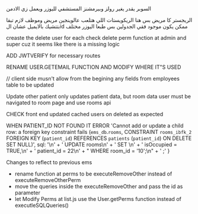 
السوبر يقدر يغير رولز وبيرمشنز المستشفي لليوزر ويعمل زي الادمن

الريجستر كا مريض بس هنا 
الريكويستات اللي هتلعب عالوينجين مريض وموظف لازم تبقا بتتشيك بالايميل عشان الid ممكن يكون موجود فقي الجدولين بس طبعا اليوزر مختلف


creaste the delete user for each
check delete perm function at admin and super cuz it seems like there is a missing logic


ADD JWTVERIFY for necessary routes 


RENAME USER.GETEMAIL FUNCTION AND MODIFY WHERE IT"S USED

// client side musn't allow from the begining any fields from employees table to be updated


Update other patient only updates patient data, but room data user must be navigated to room page and use rooms api


CHECK front end updated cached users on deleted as expected

WHEN PATIENT_ID NOT FOUND IT ERROR
'Cannot add or update a child row: a foreign key constraint fails (`ems_db`.`rooms`, CONSTRAINT `rooms_ibfk_2` FOREIGN KEY (`patient_id`) REFERENCES `patients` (`patient_id`) ON 
DELETE SET NULL)',
  sql: '\n' +
    '                UPDATE rooms\n' +
    '                SET \n' +
    '                    isOccupied = TRUE,\n' +
    '                    patient_id = 22\n' +
    "                WHERE room_id = '10';\n" +
    '            ;'
}

Changes to reflect to previous ems
- rename function at perms to be  executeRemoveOther instead of executeRemoveOtherPerm
- move the queries inside the executeRemoveOther and pass the id as parameter
- let Modify Perms at list.js use the User.getPerms function instead of executleSQLQueries()